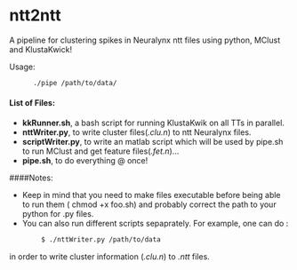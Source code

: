 # ntt2ntt
A pipeline for clustering spikes in Neuralynx ntt files using python, MClust and KlustaKwick!

Usage:
```bash
      ./pipe /path/to/data/
```
#### List of Files:

* **kkRunner.sh**, a bash script for running KlustaKwik on all TTs in parallel.
* **nttWriter.py**, to write cluster files(*.clu.n*) to ntt Neuralynx files.
* **scriptWriter.py**, to write an matlab script which will be used by pipe.sh to run MClust and get feature files(*.fet.n*)...
* **pipe.sh**, to do everything @ once!

####Notes:

* Keep in mind that you need to make files executable before being able to run them ( chmod +x foo.sh) and probably correct the path to your python for .py files.
* You can also run different scripts sepaprately. For example, one can do :
```bash
        $ ./nttWriter.py /path/to/data
```
in order to write cluster information (*.clu.n*) to *.ntt* files.
